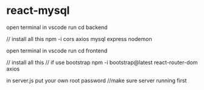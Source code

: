 # react-mysql

open terminal in vscode
run cd backend

// install all this
npm -i cors axios mysql express nodemon

open terminal in vscode
run cd frontend

// install all this 
// if use bootstrap
npm -i bootstrap@latest react-router-dom axios

in server.js
put your own root password
//make sure server running first